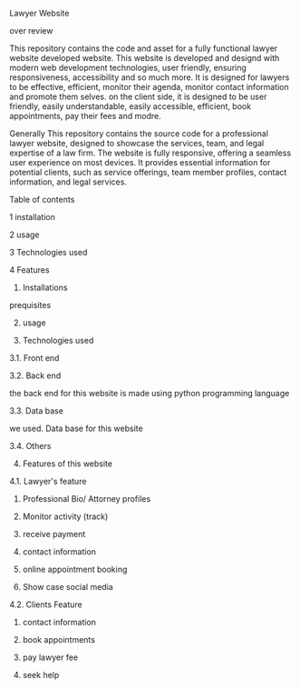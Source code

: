 Lawyer Website 

over review

This repository contains the code and asset for a fully functional lawyer website developed website.
This website is developed and designd with modern web development technologies, user friendly, ensuring responsiveness, accessibility and so much more. It is designed for lawyers to be effective, efficient, monitor their agenda, monitor contact information and promote them selves. on the client side, it is designed to be user friendly, easily understandable, easily accessible, efficient, book appointments, pay their fees and modre.

Generally This repository contains the source code for a professional lawyer website, designed to showcase the services,
team, and legal expertise of a law firm. The website is fully responsive, offering a seamless user experience on most devices.
It provides essential information for potential clients, such as service offerings, team member profiles, contact information, and legal services.

Table of contents

1 installation

2 usage

3 Technologies used

4 Features

1. Installations

prequisites

2. usage

3. Technologies used

3.1. Front end

3.2. Back end

the back end for this website is made using python programming language

3.3. Data base

we used.        Data base for this website

3.4. Others

4. Features of this website

4.1. Lawyer's feature

1. Professional Bio/ Attorney profiles


2. Monitor activity (track)


3. receive payment


4. contact information


5. online appointment booking


6. Show case social media



4.2. Clients Feature

1. contact information


2. book appointments


3. pay lawyer fee


4. seek help



